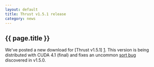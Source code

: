 ```yaml
---
layout: default
title: Thrust v1.5.1 release
category: news
---
```

## {{ page.title }} ##

We've posted a new download for [Thrust v1.5.1] [1].  This version is being distributed with CUDA 4.1 (final) and fixes an uncommon [sort bug][2] discovered in v1.5.0.

 [1]: http://code.google.com/p/thrust/downloads/list
 [2]: http://code.google.com/p/thrust/source/browse/CHANGELOG?name=1.5.1

